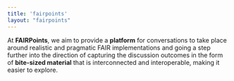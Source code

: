 ```yaml
---
title: 'fairpoints'
layout: "fairpoints"
---
```

At **FAIRPoints**, we aim to provide a **platform** for conversations to take place around realistic and pragmatic FAIR implementations and going a step further into the direction of capturing the discussion outcomes in the form of **bite-sized material** that is interconnected and interoperable, making it easier to explore. 
